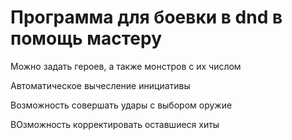 # Программа для боевки в dnd в помощь мастеру
Можно задать героев, а также монстров с их числом

Автоматическое вычесление инициативы

Возможность совершать удары с выбором оружие

ВОзможность корректировать оставшиеся хиты
